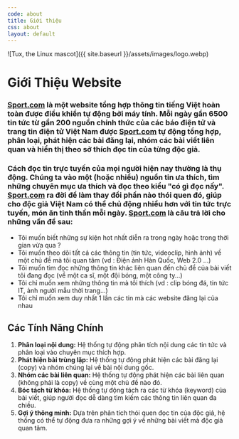 ```yaml
---
code: about
title: Giới thiệu
css: about
layout: default
---
```



![Tux, the Linux mascot]({{ site.baseurl }}/assets/images/logo.webp)
# **Giới Thiệu Website**

### **[Sport.com](https://sport.com/)** là một website tổng hợp thông tin tiếng Việt hoàn toàn được điều khiển tự động bởi máy tính. Mỗi ngày gần 6500 tin tức từ gần 200 nguồn chính thức của các báo điện tử và trang tin điện tử Việt Nam được **[Sport.com](https://sport.com/)** tự động tổng hợp, phân loại, phát hiện các bài đăng lại, nhóm các bài viết liên quan và hiển thị theo sở thích đọc tin của từng độc giả.

### Cách đọc tin trực tuyến của mọi người hiện nay thường là thụ động. Chúng ta vào một (hoặc nhiều) nguồn tin ưa thích, tìm những chuyên mục ưa thích và đọc theo kiểu "có gì đọc nấy". **[Sport.com](https://sport.com/)** ra đời để làm thay đổi phần nào thói quen đó, giúp cho độc giả Việt Nam có thể chủ động nhiều hơn với tin tức trực tuyến, món ăn tinh thần mỗi ngày. **[Sport.com](https://sport.com/)** là câu trả lời cho những vấn đề sau:

* Tôi muốn biết những sự kiện hot nhất diễn ra trong ngày hoặc trong thời gian vừa qua ?
* Tôi muốn theo dõi tất cả các thông tin (tin tức, videoclip, hình ảnh) về một chủ đề mà tôi quan tâm (vd : Điện ảnh Hàn Quốc, Web 2.0 ...)
* Tôi muốn tìm đọc những thông tin khác liên quan đến chủ đề của bài viết tôi đang đọc (về một ca sĩ, một đội bóng, một công ty...)
* Tôi chỉ muốn xem những thông tin mà tôi thích (vd : clip bóng đá, tin tức IT, ảnh người mẫu thời trang...)
* Tôi chỉ muốn xem duy nhất 1 lần các tin mà các website đăng lại của nhau

## Các Tính Năng Chính

1. **Phân loại nội dung:** Hệ thống tự động phân tích nội dung các tin tức và phân loại vào chuyên mục thích hợp.
2. **Phát hiện bài trùng lặp:** Hệ thống tự động phát hiện các bài đăng lại (copy) và nhóm chúng lại về bài nội dung gốc.
3. **Nhóm các bài liên quan:** Hệ thống tự động phát hiện các bài liên quan (không phải là copy) về cùng một chủ đề nào đó.
4. **Bóc tách từ khóa:** Hệ thống tự động tách ra các từ khóa (keyword) của bài viết, giúp người đọc dễ dàng tìm kiếm các thông tin liên quan đa chiều.
5. **Gợi ý thông minh:** Dựa trên phân tích thói quen đọc tin của độc giả, hệ thống có thể tự động đưa ra những gợi ý về những bài viết mà độc giả quan tâm.

<!-- [Post wellcome to jekyll]({{ site.baseurl }}/jekyll/update/2022/11/30/welcome-to-jekyll) -->



<!-- This is the base Jekyll theme. You can find out more info about customizing your Jekyll theme, as well as basic Jekyll usage documentation at [jekyllrb.com](https://jekyllrb.com/)

You can find the source code for Minima at GitHub:
[jekyll][jekyll-organization] /
[minima](https://github.com/jekyll/minima)

You can find the source code for Jekyll at GitHub:
[jekyll][jekyll-organization] /
[jekyll](https://github.com/jekyll/jekyll)

[jekyll-organization]: https://github.com/jekyll -->
